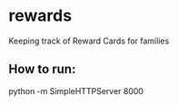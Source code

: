 # rewards
Keeping track of Reward Cards for families

## How to run:
python -m SimpleHTTPServer 8000